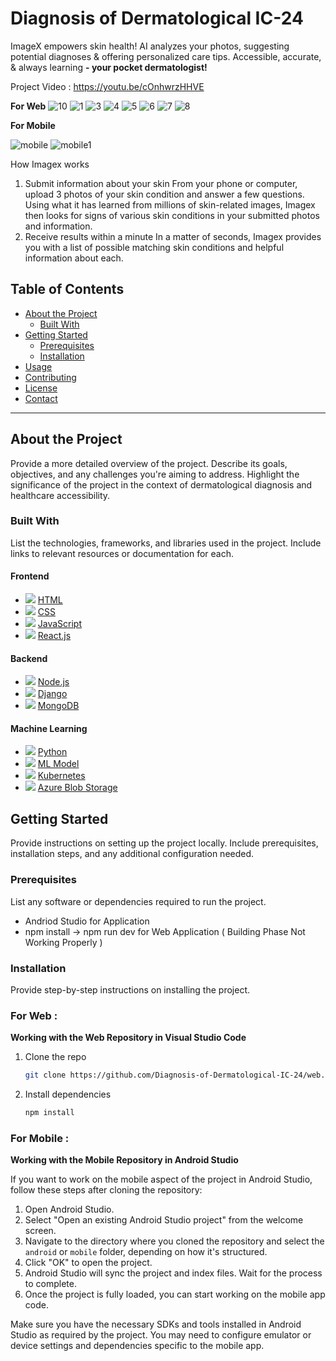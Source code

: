 # Diagnosis of Dermatological IC-24
ImageX empowers skin health! AI analyzes your photos, suggesting potential diagnoses & offering personalized care tips. Accessible, accurate, & always learning **- your pocket dermatologist!**

Project Video : https://youtu.be/cOnhwrzHHVE

**For Web**
![10](https://github.com/Diagnosis-of-Dermatological-IC-24/.github/assets/84167034/53de536a-069d-402a-a838-61ad611fa221)
![1](https://github.com/Diagnosis-of-Dermatological-IC-24/.github/assets/84167034/1f56a803-5c0f-492d-bcb0-091094d3ca00)
![3](https://github.com/Diagnosis-of-Dermatological-IC-24/.github/assets/84167034/55105436-8e57-422a-8c1d-7bf03e97f0f2)
![4](https://github.com/Diagnosis-of-Dermatological-IC-24/.github/assets/84167034/e2213adb-5f2c-4a98-b636-0110080d69ad)
![5](https://github.com/Diagnosis-of-Dermatological-IC-24/.github/assets/84167034/e03597a7-1b5b-4fe6-9a11-2f9f417ccbc6)
![6](https://github.com/Diagnosis-of-Dermatological-IC-24/.github/assets/84167034/2f59df53-62c7-4b02-af49-54b2441ab7c2)
![7](https://github.com/Diagnosis-of-Dermatological-IC-24/.github/assets/84167034/9d519138-5449-4ca1-93c3-18983cc67219)
![8](https://github.com/Diagnosis-of-Dermatological-IC-24/.github/assets/84167034/e27369dd-97d6-45fb-9693-3d0b9604fddc)

**For Mobile**

![mobile](https://github.com/Diagnosis-of-Dermatological-IC-24/.github/assets/84167034/d06b5584-f63c-432c-9895-d4c1c5cd73e5)
![mobile1](https://github.com/Diagnosis-of-Dermatological-IC-24/.github/assets/84167034/c0478893-083a-4e65-a83d-c5679b95860f)

How Imagex works

1. Submit information about your skin
From your phone or computer, upload 3 photos of your skin condition and answer a few questions. Using what it has learned from millions of skin-related images, Imagex then looks for signs of various skin conditions in your submitted photos and information.
2. Receive results within a minute
In a matter of seconds, Imagex provides you with a list of possible matching skin conditions and helpful information about each.


## Table of Contents

- [About the Project](#about-the-project)
  - [Built With](#built-with)
- [Getting Started](#getting-started)
  - [Prerequisites](#prerequisites)
  - [Installation](#installation)
- [Usage](#usage)
- [Contributing](#contributing)
- [License](#license)
- [Contact](#contact)

---

## About the Project

Provide a more detailed overview of the project. Describe its goals, objectives, and any challenges you're aiming to address. Highlight the significance of the project in the context of dermatological diagnosis and healthcare accessibility.

### Built With

List the technologies, frameworks, and libraries used in the project. Include links to relevant resources or documentation for each.

#### Frontend
- <img src="https://img.icons8.com/color/48/000000/html-5.png"/> [HTML](https://developer.mozilla.org/en-US/docs/Web/HTML)
- <img src="https://img.icons8.com/color/48/000000/css3.png"/> [CSS](https://developer.mozilla.org/en-US/docs/Web/CSS)
- <img src="https://img.icons8.com/color/48/000000/javascript.png"/> [JavaScript](https://developer.mozilla.org/en-US/docs/Web/JavaScript)
- <img src="https://img.icons8.com/ultraviolet/40/000000/react.png"/> [React.js](https://reactjs.org/)

#### Backend
- <img src="https://img.icons8.com/color/48/000000/nodejs.png"/> [Node.js](https://nodejs.org/)
- <img src="https://img.icons8.com/color/48/000000/django.png"/> [Django](https://www.djangoproject.com/)
- <img src="https://img.icons8.com/color/48/000000/mongodb.png"/> [MongoDB](https://www.mongodb.com/)

#### Machine Learning
- <img src="https://img.icons8.com/color/48/000000/python.png"/> [Python](https://www.python.org/)
- <img src="https://img.icons8.com/color/48/000000/artificial-intelligence.png"/> [ML Model](https://azure.microsoft.com/en-us/products/machine-learning/)
- <img src="https://img.icons8.com/color/48/000000/kubernetes.png"/> [Kubernetes](https://kubernetes.io/)
- <img src="https://img.icons8.com/color/48/000000/azure-1.png"/> [Azure Blob Storage](https://azure.microsoft.com/en-us/services/storage/blobs/)


## Getting Started

Provide instructions on setting up the project locally. Include prerequisites, installation steps, and any additional configuration needed.

### Prerequisites

List any software or dependencies required to run the project.

- Andriod Studio for Application
- npm install -> npm run dev for Web Application ( Building Phase Not Working Properly ) 

### Installation

Provide step-by-step instructions on installing the project.

### For Web :
**Working with the Web Repository in Visual Studio Code**

1. Clone the repo
   ```sh
   git clone https://github.com/Diagnosis-of-Dermatological-IC-24/web.git
2. Install dependencies
   ```sh
   npm install

### For Mobile : 
**Working with the Mobile Repository in Android Studio**

If you want to work on the mobile aspect of the project in Android Studio, follow these steps after cloning the repository:

1. Open Android Studio.
2. Select "Open an existing Android Studio project" from the welcome screen.
3. Navigate to the directory where you cloned the repository and select the `android` or `mobile` folder, depending on how it's structured.
4. Click "OK" to open the project.
5. Android Studio will sync the project and index files. Wait for the process to complete.
6. Once the project is fully loaded, you can start working on the mobile app code.

Make sure you have the necessary SDKs and tools installed in Android Studio as required by the project. You may need to configure emulator or device settings and dependencies specific to the mobile app.
